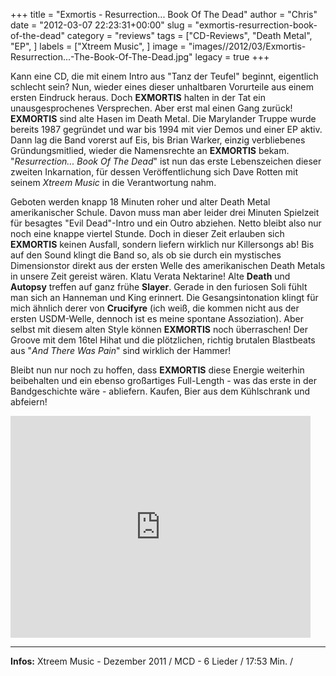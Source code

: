 +++
title = "Exmortis - Resurrection... Book Of The Dead"
author = "Chris"
date = "2012-03-07 22:23:31+00:00"
slug = "exmortis-resurrection-book-of-the-dead"
category = "reviews"
tags = ["CD-Reviews", "Death Metal", "EP", ]
labels = ["Xtreem Music", ]
image = "images//2012/03/Exmortis-Resurrection...-The-Book-Of-The-Dead.jpg"
legacy = true
+++

Kann eine CD, die mit einem Intro aus "Tanz der Teufel" beginnt, eigentlich schlecht sein? Nun, wieder eines dieser unhaltbaren Vorurteile aus einem ersten Eindruck heraus. Doch **EXMORTIS** halten in der Tat ein unausgesprochenes Versprechen. Aber erst mal einen Gang zurück! **EXMORTIS** sind alte Hasen im Death Metal. Die Marylander Truppe wurde bereits 1987 gegründet und war bis 1994 mit vier Demos und einer EP aktiv. Dann lag die Band vorerst auf Eis, bis Brian Warker, einzig verbliebenes Gründungsmitlied, wieder die Namensrechte an **EXMORTIS** bekam. "_Resurrection... Book Of The Dead_" ist nun das erste Lebenszeichen dieser zweiten Inkarnation, für dessen Veröffentlichung sich Dave Rotten mit seinem _Xtreem Music_ in die Verantwortung nahm.

Geboten werden knapp 18 Minuten roher und alter Death Metal amerikanischer Schule. Davon muss man aber leider drei Minuten Spielzeit für besagtes "Evil Dead"-Intro und ein Outro abziehen. Netto bleibt also nur noch eine knappe viertel Stunde. Doch in dieser Zeit erlauben sich **EXMORTIS** keinen Ausfall, sondern liefern wirklich nur Killersongs ab!
Bis auf den Sound klingt die Band so, als ob sie durch ein mystisches Dimensionstor direkt aus der ersten Welle des amerikanischen Death Metals in unsere Zeit gereist wären. Klatu Verata Nektarine! Alte **Death** und **Autopsy** treffen auf ganz frühe **Slayer**. Gerade in den furiosen Soli fühlt man sich an Hanneman und King erinnert. Die Gesangsintonation klingt für mich ähnlich derer von **Crucifyre** (ich weiß, die kommen nicht aus der ersten USDM-Welle, dennoch ist es meine spontane Assoziation). Aber selbst mit diesem alten Style können **EXMORTIS** noch überraschen! Der Groove mit dem 16tel Hihat und die plötzlichen, richtig brutalen Blastbeats aus "_And There Was Pain_" sind wirklich der Hammer!

Bleibt nun nur noch zu hoffen, dass **EXMORTIS** diese Energie weiterhin beibehalten und ein ebenso großartiges Full-Length - was das erste in der Bandgeschichte wäre - abliefern. Kaufen, Bier aus dem Kühlschrank und abfeiern!

<iframe allowfullscreen="" frameborder="0" height="355" src="http://www.youtube.com/embed/PR8X7Xm9Lq8" width="480"></iframe>



---
**Infos:**
Xtreem Music - Dezember 2011 / 
MCD - 6 Lieder / 17:53 Min. / 
